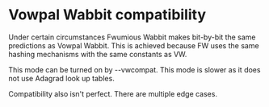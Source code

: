 # Vowpal Wabbit compatibility

Under certain circumstances Fwumious Wabbit makes bit-by-bit the same 
predictions as Vowpal Wabbit. This is achieved because FW uses the same
hashing mechanisms with the same constants as VW.

This mode can be turned on by --vwcompat. This mode is slower as it
does not use Adagrad look up tables. 

Compatibility also isn't perfect. There are multiple edge cases.

